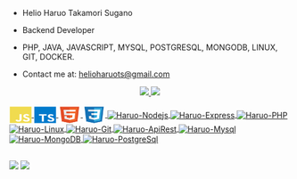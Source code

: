 - Helio Haruo Takamori Sugano

- Backend Developer
- PHP, JAVA, JAVASCRIPT, MYSQL, POSTGRESQL, MONGODB, LINUX, GIT, DOCKER.
- Contact me at: helioharuots@gmail.com

<div align="center">
  <a href="https://github.com/haruoSugano">
  <img height="180em" src="https://github-readme-stats.vercel.app/api?username=haruoSugano&show_icons=true&theme=dracula&include_all_commits=true&count_private=true"/>
  <img height="180em" src="https://github-readme-stats.vercel.app/api/top-langs/?username=haruoSugano&layout=compact&langs_count=7&theme=dracula"/>
</div>
<div style="display: inline_block"><br>
  <img align="center" alt="Haruo-Js" height="30" width="40" src="https://raw.githubusercontent.com/devicons/devicon/master/icons/javascript/javascript-plain.svg">
  <img align="center" alt="Haruo-Ts" height="30" width="40" src="https://raw.githubusercontent.com/devicons/devicon/master/icons/typescript/typescript-plain.svg">
  <img align="center" alt="Haruo-HTML" height="30" width="40" src="https://raw.githubusercontent.com/devicons/devicon/master/icons/html5/html5-original.svg">
  <img align="center" alt="Haruo-CSS" height="30" width="40" src="https://raw.githubusercontent.com/devicons/devicon/master/icons/css3/css3-original.svg">
  <img align="center" alt="Haruo-Nodejs" height="30" width="40" src="https://user-images.githubusercontent.com/25181517/183568594-85e280a7-0d7e-4d1a-9028-c8c2209e073c.png">
  <img align="center" alt="Haruo-Express" height="30" width="40" src="https://user-images.githubusercontent.com/25181517/183859966-a3462d8d-1bc7-4880-b353-e2cbed900ed6.png">
  <img align="center" alt="Haruo-PHP" height="30" width="40" src="https://user-images.githubusercontent.com/25181517/183570228-6a040b9f-3ddf-47a2-a201-743121dac664.png">
  <img align="center" alt="Haruo-Linux" height="30" width="40" src="https://user-images.githubusercontent.com/25181517/186884153-99edc188-e4aa-4c84-91b0-e2df260ebc33.png">
  <img align="center" alt="Haruo-Git" height="30" width="40" src="https://user-images.githubusercontent.com/25181517/192108372-f71d70ac-7ae6-4c0d-8395-51d8870c2ef0.png">
  <img align="center" alt="Haruo-ApiRest" height="30" width="40" src="https://user-images.githubusercontent.com/25181517/192107858-fe19f043-c502-4009-8c47-476fc89718ad.png">
  <img align="center" alt="Haruo-Mysql" height="25" width="90" src="https://img.shields.io/badge/MySQL-005C84?style=for-the-badge&logo=mysql&logoColor=white">
  <img align="center" alt="Haruo-MongoDB" height="25" width="90" src="https://img.shields.io/badge/MongoDB-4EA94B?style=for-the-badge&logo=mongodb&logoColor=white">
  <img align="center" alt="Haruo-PostgreSql" height="25" width="90" src="https://img.shields.io/badge/PostgreSQL-316192?style=for-the-badge&logo=postgresql&logoColor=white">
  
  ##
 
<div> 
  <a href = "mailto:helioharuots@gmail.com"><img src="https://img.shields.io/badge/-Gmail-%23333?style=for-the-badge&logo=gmail&logoColor=white" target="_blank"></a>
  <a href="https://www.linkedin.com/in/helio-haruo-takamori-sugano-aa92ab205/" target="_blank"><img src="https://img.shields.io/badge/-LinkedIn-%230077B5?style=for-the-badge&logo=linkedin&logoColor=white" target="_blank"></a> 
 
</div>
